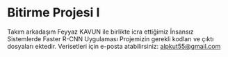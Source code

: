 # Bitirme Projesi I
Takım arkadaşım Feyyaz KAVUN ile birlikte icra ettiğimiz İnsansız Sistemlerde Faster R-CNN Uygulaması Projemizin gerekli kodları ve çıktı dosyaları ektedir. Verisetleri için e-posta atabilirsiniz: alpkut55@gmail.com
